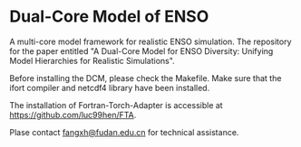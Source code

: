 # Dual-Core Model of ENSO
A multi-core model framework for realistic ENSO simulation. The repository for the paper entitled "A Dual-Core Model for ENSO Diversity: Unifying Model Hierarchies for Realistic Simulations".

Before installing the DCM, please check the Makefile.
Make sure that the ifort compiler and netcdf4 library have been installed.

The installation of Fortran-Torch-Adapter is accessible at https://github.com/luc99hen/FTA.

Plase contact fangxh@fudan.edu.cn for technical assistance.
